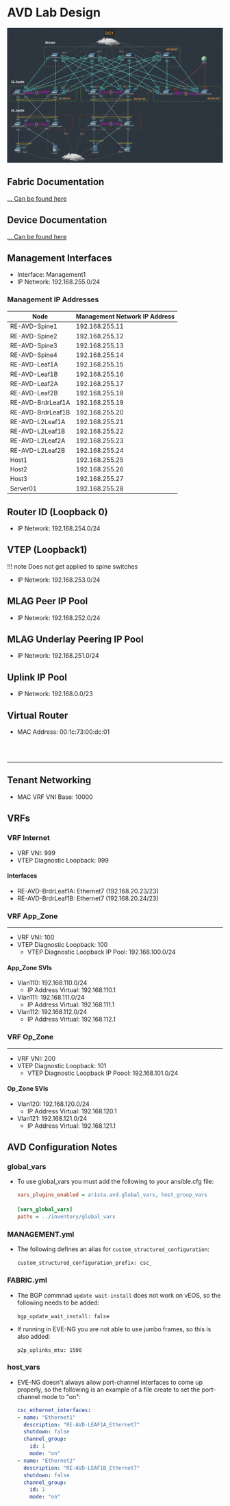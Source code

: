 # AVD Lab Design

<p style="text-align:center;">
<img style="background-color:white;" src="./data/avd-lab.png"> </br>
</p>

## Fabric Documentation

[ ... Can be found here](https://github.com/rwedmonds/avd-lab/blob/main/inventory/documentation/fabric/RE-documentation.md)

## Device Documentation

[ ... Can be found here](https://github.com/rwedmonds/avd-lab/tree/main/inventory/documentation/devices)

## Management Interfaces

- Interface: Management1
- IP Network: 192.168.255.0/24

### Management IP Addresses

| Node | Management Network IP Address |
| - | - |
| RE-AVD-Spine1 | 192.168.255.11 |
| RE-AVD-Spine2 | 192.168.255.12 |
| RE-AVD-Spine3 | 192.168.255.13 |
| RE-AVD-Spine4 | 192.168.255.14 |
| RE-AVD-Leaf1A | 192.168.255.15 |
| RE-AVD-Leaf1B | 192.168.255.16 |
| RE-AVD-Leaf2A | 192.168.255.17 |
| RE-AVD-Leaf2B | 192.168.255.18 |
| RE-AVD-BrdrLeaf1A | 192.168.255.19 |
| RE-AVD-BrdrLeaf1B | 192.168.255.20 |
| RE-AVD-L2Leaf1A | 192.168.255.21 |
| RE-AVD-L2Leaf1B | 192.168.255.22 |
| RE-AVD-L2Leaf2A | 192.168.255.23 |
| RE-AVD-L2Leaf2B | 192.168.255.24 |
| Host1 | 192.168.255.25 |
| Host2 | 192.168.255.26 |
| Host3 | 192.168.255.27 |
| Server01 | 192.168.255.28 |

## Router ID (Loopback 0)

- IP Network: 192.168.254.0/24

## VTEP (Loopback1)

!!! note Does not get applied to spine switches

- IP Network: 192.168.253.0/24

## MLAG Peer IP Pool

- IP Network: 192.168.252.0/24

## MLAG Underlay Peering IP Pool

- IP Network: 192.168.251.0/24

## Uplink IP Pool

- IP Network: 192.168.0.0/23

## Virtual Router

- MAC Address: 00:1c:73:00:dc:01

<br>
<br>

---

## Tenant Networking

- MAC VRF VNI Base: 10000

## VRFs

### VRF Internet

- VRF VNI: 999
- VTEP Diagnostic Loopback: 999

#### Interfaces

- RE-AVD-BrdrLeaf1A: Ethernet7 (192.168.20.23/23)
- RE-AVD-BrdrLeaf1B: Ethernet7 (192.168.20.24/23)

### VRF App_Zone

---

- VRF VNI: 100
- VTEP Diagnostic Loopback: 100
  - VTEP Diagnostic Loopback IP Pool: 192.168.100.0/24

#### App_Zone SVIs

- Vlan110: 192.168.110.0/24
  - IP Address Virtual: 192.168.110.1
- Vlan111: 192.168.111.0/24
  - IP Address Virtual: 192.168.111.1
- Vlan112: 192.168.112.0/24
  - IP Address Virtual: 192.168.112.1

### VRF Op_Zone

---

- VRF VNI: 200
- VTEP Diagnostic Loopback: 101
  - VTEP Diagnostic Loopback IP Poool: 192.168.101.0/24

#### Op_Zone SVIs

- Vlan120: 192.168.120.0/24
  - IP Address Virtual: 192.168.120.1
- Vlan121: 192.168.121.0/24
  - IP Address Virtual: 192.168.121.1

## AVD Configuration Notes

### global_vars

- To use global_vars you must add the following to your ansible.cfg file:

  ```ini
  vars_plugins_enabled = arista.avd.global_vars, host_group_vars

  [vars_global_vars]
  paths = ../inventory/global_vars
  ```

### MANAGEMENT.yml

- The following defines an alias for `custom_structured_configuration`:

  `custom_structured_configuration_prefix: csc_`

### FABRIC.yml

- The BGP commnad `update wait-install` does not work on vEOS, so the following needs to be added:

  `bgp_update_wait_install: false`

- If running in EVE-NG you are not able to use jumbo frames, so this is also added:

  `p2p_uplinks_mtu: 1500`

### host_vars

- EVE-NG doesn't always allow port-channel interfaces to come up properly, so the following is an example of a file create to set the port-channel mode to "on":

  ```yaml
  csc_ethernet_interfaces:
  - name: "Ethernet1"
    description: "RE-AVD-LEAF1A_Ethernet7"
    shutdown: false
    channel_group:
      id: 1
      mode: "on"
  - name: "Ethernet2"
    description: "RE-AVD-LEAF1B_Ethernet7"
    shutdown: false
    channel_group:
      id: 1
      mode: "on"
  ```
